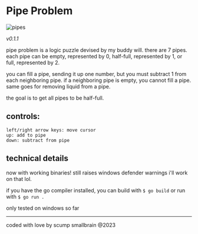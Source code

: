 # Pipe Problem


![pipes](https://github.com/scumpsmallbrain/pipes/assets/136015437/ab435ae2-a591-494c-93ee-7cb00ec43699)

*v0.1.1*

pipe problem is a logic puzzle devised by my buddy will. there are 7 pipes. each pipe can be empty, represented by 0, half-full, represented by 1, or full, represented by 2.

you can fill a pipe, sending it up one number, but you must subtract 1 from each neighboring pipe. if a neighboring pipe is empty, you cannot fill a pipe. same goes for removing liquid from a pipe.

the goal is to get all pipes to be half-full.

## controls:

```
left/right arrow keys: move cursor
up: add to pipe
down: subtract from pipe 
```

## technical details

now with working binaries! still raises windows defender warnings i'll work on that lol.

if you have the go compiler installed, you can build with `$ go build` or run with `$ go run .`

only tested on windows so far


---
coded with love by scump smallbrain @2023
